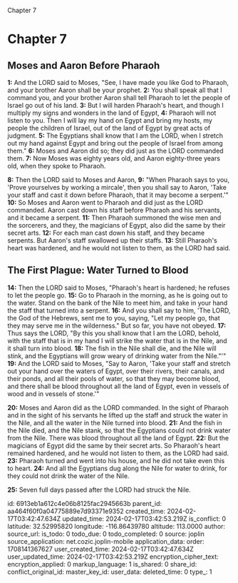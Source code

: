 Chapter 7

# Chapter 7

## Moses and Aaron Before Pharaoh

**1:** And the LORD said to Moses, "See, I have made you like God to Pharaoh, and your brother Aaron shall be your prophet.
**2:** You shall speak all that I command you, and your brother Aaron shall tell Pharaoh to let the people of Israel go out of his land.
**3:** But I will harden Pharaoh's heart, and though I multiply my signs and wonders in the land of Egypt,
**4:** Pharaoh will not listen to you. Then I will lay my hand on Egypt and bring my hosts, my people the children of Israel, out of the land of Egypt by great acts of judgment.
**5:** The Egyptians shall know that I am the LORD, when I stretch out my hand against Egypt and bring out the people of Israel from among them."
**6:** Moses and Aaron did so; they did just as the LORD commanded them.
**7:** Now Moses was eighty years old, and Aaron eighty-three years old, when they spoke to Pharaoh.

**8:** Then the LORD said to Moses and Aaron,
**9:** "When Pharaoh says to you, 'Prove yourselves by working a mircale', then you shall say to Aaron, 'Take your staff and cast it down before Pharaoh, that it may become a serpent.'" 
**10:** So Moses and Aaron went to Pharaoh and did just as the LORD commanded. Aaron cast down his staff before Pharaoh and his servants, and it became a serpent.
**11:** Then Pharaoh summoned the wise men and the sorcerers, and they, the magicians of Egypt, also did the same by their secret arts.
**12:** For each man cast down his staff, and they became serpents. But Aaron's staff swallowed up their staffs.
**13:** Still Pharaoh's heart was hardened, and he would not listen to them, as the LORD had said.

## The First Plague: Water Turned to Blood

**14:** Then the LORD said to Moses, "Pharaoh's heart is hardened; he refuses to let the people go.
**15:** Go to Pharaoh in the morning, as he is going out to the water. Stand on the bank of the Nile to meet him, and take in your hand the staff that turned into a serpent.
**16:** And you shall say to him, 'The LORD, the God of the Hebrews, sent me to you, saying, "Let my people go, that they may serve me in the wilderness." But so far, you have not obeyed.
**17:** Thus says the LORD, "By this you shall know that I am the LORD, behold, with the staff that is in my hand I will strike the water that is in the Nile, and it shall turn into blood.
**18:** The fish in the Nile shall die, and the Nile will stink, and the Egyptians will grow weary of drinking water from the Nile."'"
**19:** And the LORD said to Moses, "Say to Aaron, 'Take your staff and stretch out your hand over the waters of Egypt, over their rivers, their canals, and their ponds, and all their pools of water, so that they may become blood, and there shall be blood throughout all the land of Egypt, even in vessels of wood and in vessels of stone.'"

**20:** Moses and Aaron did as the LORD commanded. In the sight of Pharaoh and in the sight of his servants he lifted up the staff and struck the water in the Nile, and all the water in the Nile turned into blood.
**21:** And the fish in the Nile died, and the Nile stank, so that the Egyptians could not drink water from the Nile. There was blood throughout all the land of Egypt.
**22:** But the magicians of Egypt did the same by their secret arts. So Pharaoh's heart remained hardened, and he would not listen to them, as the LORD had said.
**23:** Pharaoh turned and went into his house, and he did not take even this to heart.
**24:** And all the Egyptians dug along the Nile for water to drink, for they could not drink the water of the Nile.

**25:** Seven full days passed after the LORD had struck the Nile.


id: 6913eb1a612c4e06b8125fac2945663b
parent_id: aa464f60f0a04775889e7d93371e9352
created_time: 2024-02-17T03:42:47.634Z
updated_time: 2024-02-17T03:42:53.219Z
is_conflict: 0
latitude: 32.52995820
longitude: -116.86439780
altitude: 113.0000
author: 
source_url: 
is_todo: 0
todo_due: 0
todo_completed: 0
source: joplin
source_application: net.cozic.joplin-mobile
application_data: 
order: 1708141367627
user_created_time: 2024-02-17T03:42:47.634Z
user_updated_time: 2024-02-17T03:42:53.219Z
encryption_cipher_text: 
encryption_applied: 0
markup_language: 1
is_shared: 0
share_id: 
conflict_original_id: 
master_key_id: 
user_data: 
deleted_time: 0
type_: 1